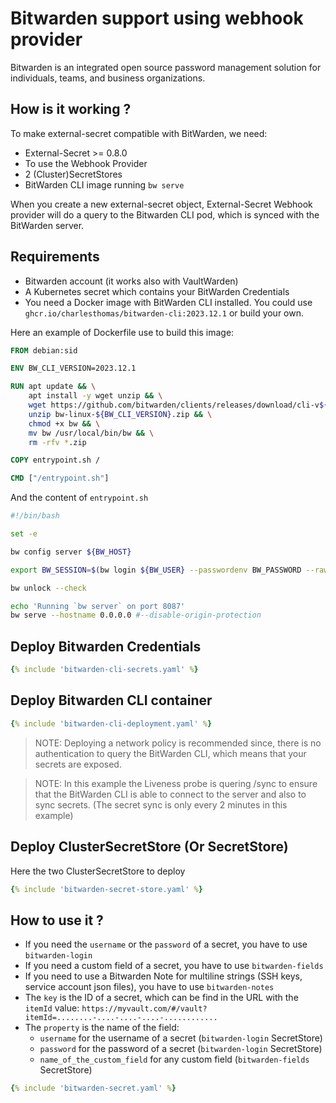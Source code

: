 # Bitwarden support using webhook provider

Bitwarden is an integrated open source password management solution for individuals, teams, and business organizations.

## How is it working ?

To make external-secret compatible with BitWarden, we need:

* External-Secret >= 0.8.0
* To use the Webhook Provider
* 2 (Cluster)SecretStores
* BitWarden CLI image running `bw serve`

When you create a new external-secret object,
External-Secret Webhook provider will do a query to the Bitwarden CLI pod,
which is synced with the BitWarden server.

## Requirements

* Bitwarden account (it works also with VaultWarden)
* A Kubernetes secret which contains your BitWarden Credentials
* You need a Docker image with BitWarden CLI installed.
  You could use `ghcr.io/charlesthomas/bitwarden-cli:2023.12.1` or build your own.

Here an example of Dockerfile use to build this image:
```dockerfile
FROM debian:sid

ENV BW_CLI_VERSION=2023.12.1

RUN apt update && \
    apt install -y wget unzip && \
    wget https://github.com/bitwarden/clients/releases/download/cli-v${BW_CLI_VERSION}/bw-linux-${BW_CLI_VERSION}.zip && \
    unzip bw-linux-${BW_CLI_VERSION}.zip && \
    chmod +x bw && \
    mv bw /usr/local/bin/bw && \
    rm -rfv *.zip

COPY entrypoint.sh /

CMD ["/entrypoint.sh"]
```

And the content of `entrypoint.sh`
```bash
#!/bin/bash

set -e

bw config server ${BW_HOST}

export BW_SESSION=$(bw login ${BW_USER} --passwordenv BW_PASSWORD --raw)

bw unlock --check

echo 'Running `bw server` on port 8087'
bw serve --hostname 0.0.0.0 #--disable-origin-protection
```


## Deploy Bitwarden Credentials

```yaml
{% include 'bitwarden-cli-secrets.yaml' %}
```

## Deploy Bitwarden CLI container

```yaml
{% include 'bitwarden-cli-deployment.yaml' %}
```

> NOTE: Deploying a network policy is recommended since, there is no authentication to query the BitWarden CLI, which means that your secrets are exposed.

> NOTE: In this example the Liveness probe is quering /sync to ensure that the BitWarden CLI is able to connect to the server and also to sync secrets. (The secret sync is only every 2 minutes in this example)

## Deploy ClusterSecretStore (Or SecretStore)

Here the two ClusterSecretStore to deploy

```yaml
{% include 'bitwarden-secret-store.yaml' %}
```


## How to use it ?

* If you need the `username` or the `password` of a secret, you have to use `bitwarden-login`
* If you need a custom field of a secret, you have to use `bitwarden-fields`
* If you need to use a Bitwarden Note for multiline strings (SSH keys, service account json files), you have to use `bitwarden-notes`
* The `key` is the ID of a secret, which can be find in the URL with the `itemId` value:
  `https://myvault.com/#/vault?itemId=........-....-....-....-............`
* The `property` is the name of the field:
  * `username` for the username of a secret (`bitwarden-login` SecretStore)
  * `password` for the password of a secret (`bitwarden-login` SecretStore)
  * `name_of_the_custom_field` for any custom field (`bitwarden-fields` SecretStore)

```yaml
{% include 'bitwarden-secret.yaml' %}
```
